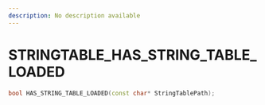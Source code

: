 ```yaml
---
description: No description available 
---
```


# STRINGTABLE\_HAS_STRING_TABLE_LOADED

```cpp
bool HAS_STRING_TABLE_LOADED(const char* StringTablePath);
```
